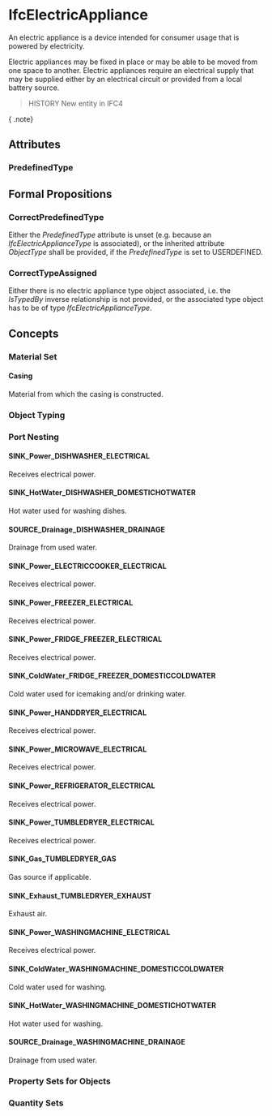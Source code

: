 # IfcElectricAppliance

An electric appliance is a device intended for consumer usage that is powered by electricity.<!-- end of definition -->

Electric appliances may be fixed in place or may be able to be moved from one space to another. Electric appliances require an electrical supply that may be supplied either by an electrical circuit or provided from a local battery source.

> HISTORY New entity in IFC4

{ .note}
>

## Attributes

### PredefinedType


## Formal Propositions

### CorrectPredefinedType
Either the _PredefinedType_ attribute is unset (e.g. because an _IfcElectricApplianceType_ is associated), or the inherited attribute _ObjectType_ shall be provided, if the _PredefinedType_ is set to USERDEFINED.

### CorrectTypeAssigned
Either there is no electric appliance type object associated, i.e. the _IsTypedBy_ inverse relationship is not provided, or the associated type object has to be of type _IfcElectricApplianceType_.

## Concepts

### Material Set



#### Casing

Material from which the casing is constructed.

### Object Typing



### Port Nesting



#### SINK_Power_DISHWASHER_ELECTRICAL

Receives electrical power.

#### SINK_HotWater_DISHWASHER_DOMESTICHOTWATER

Hot water used for washing dishes.

#### SOURCE_Drainage_DISHWASHER_DRAINAGE

Drainage from used water.

#### SINK_Power_ELECTRICCOOKER_ELECTRICAL

Receives electrical power.

#### SINK_Power_FREEZER_ELECTRICAL

Receives electrical power.

#### SINK_Power_FRIDGE_FREEZER_ELECTRICAL

Receives electrical power.

#### SINK_ColdWater_FRIDGE_FREEZER_DOMESTICCOLDWATER

Cold water used for icemaking and/or drinking water.

#### SINK_Power_HANDDRYER_ELECTRICAL

Receives electrical power.

#### SINK_Power_MICROWAVE_ELECTRICAL

Receives electrical power.

#### SINK_Power_REFRIGERATOR_ELECTRICAL

Receives electrical power.

#### SINK_Power_TUMBLEDRYER_ELECTRICAL

Receives electrical power.

#### SINK_Gas_TUMBLEDRYER_GAS

Gas source if applicable.

#### SINK_Exhaust_TUMBLEDRYER_EXHAUST

Exhaust air.

#### SINK_Power_WASHINGMACHINE_ELECTRICAL

Receives electrical power.

#### SINK_ColdWater_WASHINGMACHINE_DOMESTICCOLDWATER

Cold water used for washing.

#### SINK_HotWater_WASHINGMACHINE_DOMESTICHOTWATER

Hot water used for washing.

#### SOURCE_Drainage_WASHINGMACHINE_DRAINAGE

Drainage from used water.

### Property Sets for Objects



### Quantity Sets



